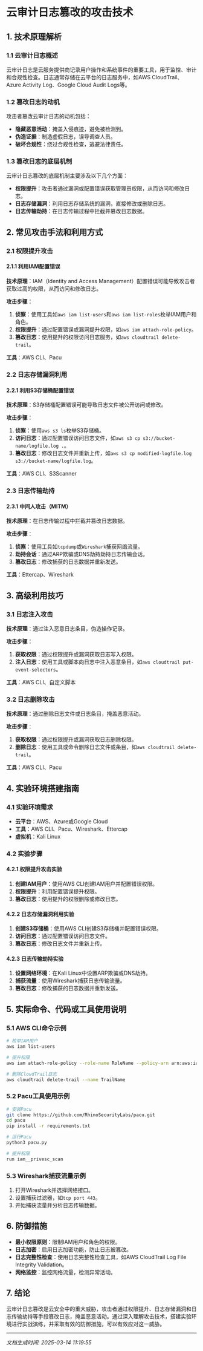 # 云审计日志篡改的攻击技术

## 1. 技术原理解析

### 1.1 云审计日志概述

云审计日志是云服务提供商记录用户操作和系统事件的重要工具，用于监控、审计和合规性检查。日志通常存储在云平台的日志服务中，如AWS CloudTrail、Azure Activity Log、Google Cloud Audit Logs等。

### 1.2 篡改日志的动机

攻击者篡改云审计日志的动机包括：
- **隐藏恶意活动**：掩盖入侵痕迹，避免被检测到。
- **伪造证据**：制造虚假日志，误导调查人员。
- **破坏合规性**：绕过合规性检查，逃避法律责任。

### 1.3 篡改日志的底层机制

云审计日志篡改的底层机制主要涉及以下几个方面：
- **权限提升**：攻击者通过漏洞或配置错误获取管理员权限，从而访问和修改日志。
- **日志存储漏洞**：利用日志存储系统的漏洞，直接修改或删除日志。
- **日志传输劫持**：在日志传输过程中拦截并篡改日志数据。

## 2. 常见攻击手法和利用方式

### 2.1 权限提升攻击

#### 2.1.1 利用IAM配置错误

**技术原理**：IAM（Identity and Access Management）配置错误可能导致攻击者获取过高的权限，从而访问和修改日志。

**攻击步骤**：
1. **侦察**：使用工具如`aws iam list-users`和`aws iam list-roles`枚举IAM用户和角色。
2. **权限提升**：通过配置错误或漏洞提升权限，如`aws iam attach-role-policy`。
3. **篡改日志**：使用提升的权限访问日志服务，如`aws cloudtrail delete-trail`。

**工具**：AWS CLI、Pacu

### 2.2 日志存储漏洞利用

#### 2.2.1 利用S3存储桶配置错误

**技术原理**：S3存储桶配置错误可能导致日志文件被公开访问或修改。

**攻击步骤**：
1. **侦察**：使用`aws s3 ls`枚举S3存储桶。
2. **访问日志**：通过配置错误访问日志文件，如`aws s3 cp s3://bucket-name/logfile.log .`。
3. **篡改日志**：修改日志文件并重新上传，如`aws s3 cp modified-logfile.log s3://bucket-name/logfile.log`。

**工具**：AWS CLI、S3Scanner

### 2.3 日志传输劫持

#### 2.3.1 中间人攻击（MITM）

**技术原理**：在日志传输过程中拦截并篡改日志数据。

**攻击步骤**：
1. **侦察**：使用工具如`tcpdump`或`Wireshark`捕获网络流量。
2. **劫持会话**：通过ARP欺骗或DNS劫持劫持日志传输会话。
3. **篡改日志**：修改捕获的日志数据并重新发送。

**工具**：Ettercap、Wireshark

## 3. 高级利用技巧

### 3.1 日志注入攻击

**技术原理**：通过注入恶意日志条目，伪造操作记录。

**攻击步骤**：
1. **获取权限**：通过权限提升或漏洞获取日志写入权限。
2. **注入日志**：使用工具或脚本向日志中注入恶意条目，如`aws cloudtrail put-event-selectors`。

**工具**：AWS CLI、自定义脚本

### 3.2 日志删除攻击

**技术原理**：通过删除日志文件或日志条目，掩盖恶意活动。

**攻击步骤**：
1. **获取权限**：通过权限提升或漏洞获取日志删除权限。
2. **删除日志**：使用工具或命令删除日志文件或条目，如`aws cloudtrail delete-trail`。

**工具**：AWS CLI、Pacu

## 4. 实验环境搭建指南

### 4.1 实验环境需求

- **云平台**：AWS、Azure或Google Cloud
- **工具**：AWS CLI、Pacu、Wireshark、Ettercap
- **虚拟机**：Kali Linux

### 4.2 实验步骤

#### 4.2.1 权限提升攻击实验

1. **创建IAM用户**：使用AWS CLI创建IAM用户并配置错误权限。
2. **权限提升**：利用配置错误提升权限。
3. **篡改日志**：使用提升的权限删除或修改日志。

#### 4.2.2 日志存储漏洞利用实验

1. **创建S3存储桶**：使用AWS CLI创建S3存储桶并配置错误权限。
2. **访问日志**：通过配置错误访问日志文件。
3. **篡改日志**：修改日志文件并重新上传。

#### 4.2.3 日志传输劫持实验

1. **设置网络环境**：在Kali Linux中设置ARP欺骗或DNS劫持。
2. **捕获流量**：使用Wireshark捕获日志传输流量。
3. **篡改日志**：修改捕获的日志数据并重新发送。

## 5. 实际命令、代码或工具使用说明

### 5.1 AWS CLI命令示例

```bash
# 枚举IAM用户
aws iam list-users

# 提升权限
aws iam attach-role-policy --role-name RoleName --policy-arn arn:aws:iam::aws:policy/AdministratorAccess

# 删除CloudTrail日志
aws cloudtrail delete-trail --name TrailName
```

### 5.2 Pacu工具使用示例

```bash
# 安装Pacu
git clone https://github.com/RhinoSecurityLabs/pacu.git
cd pacu
pip install -r requirements.txt

# 运行Pacu
python3 pacu.py

# 提升权限
run iam__privesc_scan
```

### 5.3 Wireshark捕获流量示例

1. 打开Wireshark并选择网络接口。
2. 设置捕获过滤器，如`tcp port 443`。
3. 开始捕获流量并分析日志传输数据。

## 6. 防御措施

- **最小权限原则**：限制IAM用户和角色的权限。
- **日志加密**：启用日志加密功能，防止日志被篡改。
- **日志完整性检查**：使用日志完整性检查工具，如AWS CloudTrail Log File Integrity Validation。
- **网络监控**：监控网络流量，检测异常活动。

## 7. 结论

云审计日志篡改是云安全中的重大威胁，攻击者通过权限提升、日志存储漏洞和日志传输劫持等手段篡改日志，掩盖恶意活动。通过深入理解攻击技术，搭建实验环境进行实战演练，并采取有效的防御措施，可以有效应对这一威胁。

---

*文档生成时间: 2025-03-14 11:19:55*
